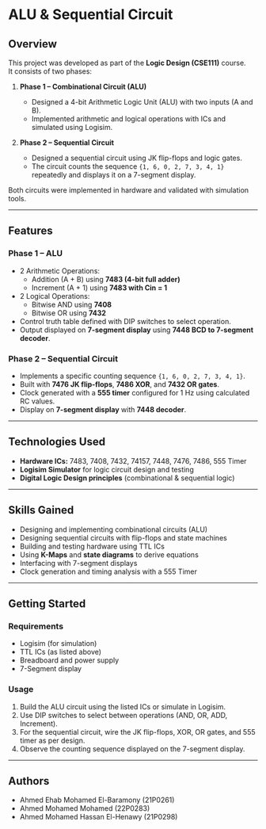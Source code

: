 # ALU & Sequential Circuit

## Overview
This project was developed as part of the **Logic Design (CSE111)** course.  
It consists of two phases:  

1. **Phase 1 – Combinational Circuit (ALU)**  
   - Designed a 4-bit Arithmetic Logic Unit (ALU) with two inputs (A and B).  
   - Implemented arithmetic and logical operations with ICs and simulated using Logisim.  

2. **Phase 2 – Sequential Circuit**  
   - Designed a sequential circuit using JK flip-flops and logic gates.  
   - The circuit counts the sequence `{1, 6, 0, 2, 7, 3, 4, 1}` repeatedly and displays it on a 7-segment display.  

Both circuits were implemented in hardware and validated with simulation tools.  

---

## Features
### Phase 1 – ALU
- 2 Arithmetic Operations:  
  - Addition (A + B) using **7483 (4-bit full adder)**  
  - Increment (A + 1) using **7483 with Cin = 1**  
- 2 Logical Operations:  
  - Bitwise AND using **7408**  
  - Bitwise OR using **7432**  
- Control truth table defined with DIP switches to select operation.  
- Output displayed on **7-segment display** using **7448 BCD to 7-segment decoder**.  

### Phase 2 – Sequential Circuit
- Implements a specific counting sequence `{1, 6, 0, 2, 7, 3, 4, 1}`.  
- Built with **7476 JK flip-flops**, **7486 XOR**, and **7432 OR gates**.  
- Clock generated with a **555 timer** configured for 1 Hz using calculated RC values.  
- Display on **7-segment display** with **7448 decoder**.  

---

## Technologies Used
- **Hardware ICs:** 7483, 7408, 7432, 74157, 7448, 7476, 7486, 555 Timer  
- **Logisim Simulator** for logic circuit design and testing  
- **Digital Logic Design principles** (combinational & sequential logic)  

---

## Skills Gained
- Designing and implementing combinational circuits (ALU)  
- Designing sequential circuits with flip-flops and state machines  
- Building and testing hardware using TTL ICs  
- Using **K-Maps** and **state diagrams** to derive equations  
- Interfacing with 7-segment displays  
- Clock generation and timing analysis with a 555 Timer  

---

## Getting Started
### Requirements
- Logisim (for simulation)  
- TTL ICs (as listed above)  
- Breadboard and power supply  
- 7-Segment display  

### Usage
1. Build the ALU circuit using the listed ICs or simulate in Logisim.  
2. Use DIP switches to select between operations (AND, OR, ADD, Increment).  
3. For the sequential circuit, wire the JK flip-flops, XOR, OR gates, and 555 timer as per design.  
4. Observe the counting sequence displayed on the 7-segment display.  

---

## Authors
- Ahmed Ehab Mohamed El-Baramony (21P0261)  
- Ahmed Mohamed Mohamed (22P0283)  
- Ahmed Mohamed Hassan El-Henawy (21P0298)  

